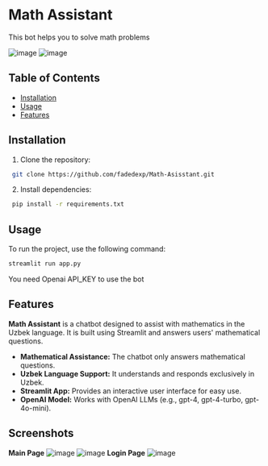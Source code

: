 # Math Assistant
This bot helps you to solve math problems

![image](https://github.com/user-attachments/assets/e9a5e92c-fe20-4dfd-9268-6c5a9f7735b2)
![image](https://github.com/user-attachments/assets/5cc43da9-d6fa-4f4b-913b-0fa28e66f3d5)


## Table of Contents
- [Installation](#installation)
- [Usage](#usage)
- [Features](#features)


## Installation
1. Clone the repository:
```bash
 git clone https://github.com/fadedexp/Math-Asisstant.git
```

2. Install dependencies:
```bash
 pip install -r requirements.txt
 ```

## Usage
To run the project, use the following command:
```bash
streamlit run app.py
```
You need Openai API_KEY to use the bot


## Features
**Math Assistant** is a chatbot designed to assist with mathematics in the Uzbek language. It is built using Streamlit and answers users' mathematical questions.
- **Mathematical Assistance:** The chatbot only answers mathematical questions.
- **Uzbek Language Support:** It understands and responds exclusively in Uzbek.
- **Streamlit App:** Provides an interactive user interface for easy use.
- **OpenAI Model:** Works with OpenAI LLMs (e.g., gpt-4, gpt-4-turbo, gpt-4o-mini).

## Screenshots
**Main Page**
![image](https://github.com/user-attachments/assets/e9a5e92c-fe20-4dfd-9268-6c5a9f7735b2)
![image](https://github.com/user-attachments/assets/5cc43da9-d6fa-4f4b-913b-0fa28e66f3d5)
**Login Page**
![image](https://github.com/user-attachments/assets/a3228cbb-a8db-4908-8ade-075b7c4ff3eb)
